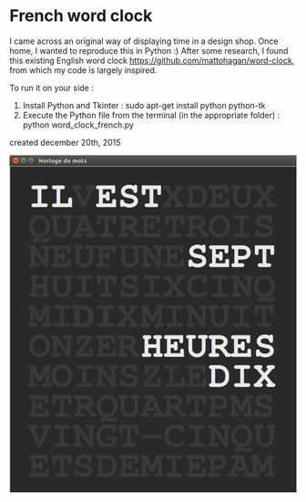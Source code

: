 French word clock
==========
I came across an original way of displaying time in a design shop.
Once home, I wanted to reproduce this in Python :)
After some research, I found this existing English word clock https://github.com/mattohagan/word-clock, from which my code is largely inspired.

To run it on your side :
1. Install Python and Tkinter : sudo apt-get install python python-tk
2. Execute the Python file from the terminal (in the appropriate folder) : python word_clock_french.py

created december 20th, 2015



![screenshot](https://github.com/cortylal/word_clock_french/blob/master/word_clock_french.png)

